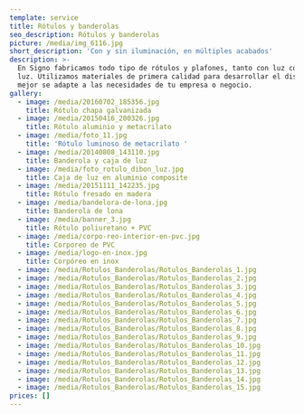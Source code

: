 ```yaml
---
template: service
title: Rótulos y banderolas
seo_description: Rótulos y banderolas
picture: /media/img_6116.jpg
short_description: 'Con y sin iluminación, en múltiples acabados'
description: >-
  En Signo fabricamos todo tipo de rótulos y plafones, tanto con luz como sin
  luz. Utilizamos materiales de primera calidad para desarrollar el diseño que
  mejor se adapte a las necesidades de tu empresa o negocio.
gallery:
  - image: /media/20160702_185356.jpg
    title: Rótulo chapa galvanizada
  - image: /media/20150416_200326.jpg
    title: Rótulo aluminio y metacrilato
  - image: /media/foto_11.jpg
    title: 'Rótulo luminoso de metacrilato '
  - image: /media/20140808_143110.jpg
    title: Banderola y caja de luz
  - image: /media/foto_rotulo_dibon_luz.jpg
    title: Caja de luz en aluminio composite
  - image: /media/20151111_142235.jpg
    title: Rótulo fresado en madera
  - image: /media/bandelora-de-lona.jpg
    title: Banderola de lona
  - image: /media/banner_3.jpg
    title: Rótulo poliuretano + PVC
  - image: /media/corpo-reo-interior-en-pvc.jpg
    title: Corporeo de PVC
  - image: /media/logo-en-inox.jpg
    title: Corpóreo en inox
  - image: /media/Rotulos_Banderolas/Rotulos_Banderolas_1.jpg
  - image: /media/Rotulos_Banderolas/Rotulos_Banderolas_2.jpg
  - image: /media/Rotulos_Banderolas/Rotulos_Banderolas_3.jpg
  - image: /media/Rotulos_Banderolas/Rotulos_Banderolas_4.jpg
  - image: /media/Rotulos_Banderolas/Rotulos_Banderolas_5.jpg
  - image: /media/Rotulos_Banderolas/Rotulos_Banderolas_6.jpg
  - image: /media/Rotulos_Banderolas/Rotulos_Banderolas_7.jpg
  - image: /media/Rotulos_Banderolas/Rotulos_Banderolas_8.jpg
  - image: /media/Rotulos_Banderolas/Rotulos_Banderolas_9.jpg
  - image: /media/Rotulos_Banderolas/Rotulos_Banderolas_10.jpg
  - image: /media/Rotulos_Banderolas/Rotulos_Banderolas_11.jpg
  - image: /media/Rotulos_Banderolas/Rotulos_Banderolas_12.jpg
  - image: /media/Rotulos_Banderolas/Rotulos_Banderolas_13.jpg
  - image: /media/Rotulos_Banderolas/Rotulos_Banderolas_14.jpg
  - image: /media/Rotulos_Banderolas/Rotulos_Banderolas_15.jpg
prices: []
---
```

